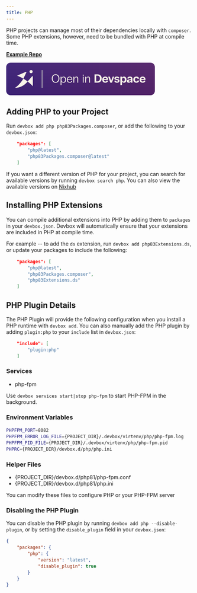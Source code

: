 ```yaml
---
title: PHP
---
```


PHP projects can manage most of their dependencies locally with `composer`. Some PHP extensions, however, need to be bundled with PHP at compile time.

[**Example Repo**](https://github.com/jetify-com/devbox/tree/main/examples/development/php/latest)

[![Open In Devspace](../../../static/img/open-in-devspace.svg)](https://auth.jetify.com/devspace/templates/php)

## Adding PHP to your Project

Run `devbox add php php83Packages.composer`, or add the following to your `devbox.json`:

```json
    "packages": [
        "php@latest",
        "php83Packages.composer@latest"
    ]
```

If you want a different version of PHP for your project, you can search for available versions by running `devbox search php`. You can also view the available versions on [Nixhub](https://www.nixhub.io/packages/php)

## Installing PHP Extensions

You can compile additional extensions into PHP by adding them to `packages` in your `devbox.json`. Devbox will automatically ensure that your extensions are included in PHP at compile time.

For example -- to add the `ds` extension, run `devbox add php83Extensions.ds`, or update your packages to include the following:

```json
    "packages": [
        "php@latest",
        "php83Packages.composer",
        "php83Extensions.ds"
    ]
```

## PHP Plugin Details

The PHP Plugin will provide the following configuration when you install a PHP runtime with `devbox add`. You can also manually add the PHP plugin by adding `plugin:php` to your `include` list in `devbox.json`:

```json
    "include": [
        "plugin:php"
    ]
```

### Services

* php-fpm

Use `devbox services start|stop php-fpm` to start PHP-FPM in the background.

### Environment Variables

```bash
PHPFPM_PORT=8082
PHPFPM_ERROR_LOG_FILE={PROJECT_DIR}/.devbox/virtenv/php/php-fpm.log
PHPFPM_PID_FILE={PROJECT_DIR}/.devbox/virtenv/php/php-fpm.pid
PHPRC={PROJECT_DIR}/devbox.d/php/php.ini
```

### Helper Files

* \{PROJECT_DIR\}/devbox.d/php81/php-fpm.conf
* \{PROJECT_DIR\}/devbox.d/php81/php.ini

You can modify these files to configure PHP or your PHP-FPM server

### Disabling the PHP Plugin

You can disable the PHP plugin by running `devbox add php --disable-plugin`, or by setting the `disable_plugin` field in your `devbox.json`:

```json
{
    "packages": {
        "php": {
            "version": "latest",
            "disable_plugin": true
        }
    }
}
```
